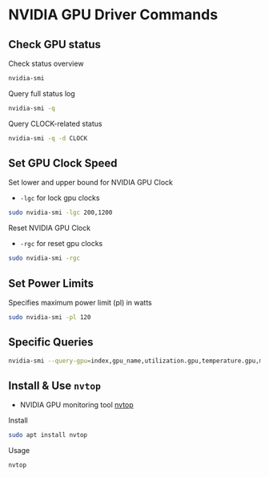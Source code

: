 # NVIDIA GPU Driver Commands

## Check GPU status

Check status overview

```bash
nvidia-smi
```

Query full status log

```bash
nvidia-smi -q
```

Query CLOCK-related status

```bash
nvidia-smi -q -d CLOCK
```

## Set GPU Clock Speed

Set lower and upper bound for NVIDIA GPU Clock
- `-lgc` for lock gpu clocks

```bash
sudo nvidia-smi -lgc 200,1200
```

Reset NVIDIA GPU Clock
- `-rgc` for reset gpu clocks

```bash
sudo nvidia-smi -rgc
```

## Set Power Limits

Specifies maximum power limit (pl) in watts

```bash
sudo nvidia-smi -pl 120
```

## Specific Queries

```bash
nvidia-smi --query-gpu=index,gpu_name,utilization.gpu,temperature.gpu,memory.total,memory.used,memory.free --format=csv
```

## Install & Use `nvtop`

- NVIDIA GPU monitoring tool [nvtop](https://github.com/Syllo/nvtop)

Install

```bash
sudo apt install nvtop
```

Usage

```bash
nvtop
```